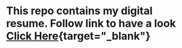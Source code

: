 # This repo contains my digital resume. Follow link to have a look [Click Here](https://1vipulp.github.io/resume/){target="_blank"}



